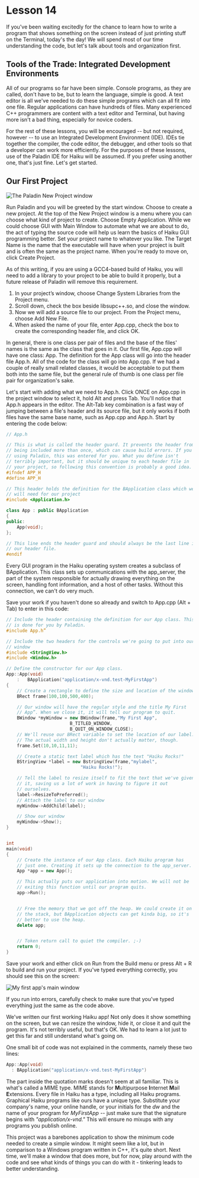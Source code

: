 # Lesson 14

If you've been waiting excitedly for the chance to learn how to write a program that shows something on the screen instead of just printing stuff on the Terminal, today's the day! We will spend most of our time understanding the code, but let's talk about tools and organization first.

## Tools of the Trade: Integrated Development Environments

All of our programs so far have been simple. Console programs, as they are called, don't have to be, but to learn the language, simple is good. A text editor is all we've needed to do these simple programs which can all fit into one file. Regular applications can have hundreds of files. Many experienced C++ programmers are content with a text editor and Terminal, but having more isn't a bad thing, especially for novice coders.

For the rest of these lessons, you will be encouraged -- but not required, however -- to use an Integrated Development Environment (IDE). IDEs tie together the compiler, the code editor, the debugger, and other tools so that a developer can work more efficiently. For the purposes of these lessons, use of the Paladin IDE for Haiku will be assumed. If you prefer using another one, that's just fine. Let's get started.

## Our First Project

![The Paladin New Project window](images/paladin2.png)

Run Paladin and you will be greeted by the start window. Choose to create a new project. At the top of the New Project window is a menu where you can choose what kind of project to create. Choose Empty Application. While we could choose GUI with Main Window to automate what we are about to do, the act of typing the source code will help us learn the basics of Haiku GUI programming better. Set your project name to whatever you like. The Target Name is the name that the executable will have when your project is built and is often the same as the project name. When you're ready to move on, click Create Project.

As of this writing, if you are using a GCC4-based build of Haiku, you will need to add a library to your project to be able to build it properly, but a future release of Paladin will remove this requirement.

1.	In your project’s window, choose Change System Libraries from the Project menu.
2.	Scroll down, check the box beside libsupc++.so, and close the window.
3.	Now we will add a source file to our project. From the Project menu, choose Add New File.
4.	When asked the name of your file, enter App.cpp, check the box to create the corresponding header file, and click OK.

In general, there is one class per pair of files and the base of the files' names is the same as the class that goes in it. Our first file, App.cpp will have one class: App. The definition for the App class will go into the header file App.h. All of the code for the class will go into App.cpp. If we had a couple of really small related classes, it would be acceptable to put them both into the same file, but the general rule of thumb is one class per file pair for organization's sake.

Let's start with adding what we need to App.h. Click ONCE on App.cpp in the project window to select it, hold Alt and press Tab. You'll notice that App.h appears in the editor. The Alt-Tab key combination is a fast way of jumping between a file's header and its source file, but it only works if both files have the same base name, such as App.cpp and App.h. Start by entering the code below:

```cpp
// App.h

// This is what is called the header guard. It prevents the header from
// being included more than once, which can cause build errors. If you're
// using Paladin, this was entered for you. What you define isn't
// terribly important, but it should be unique to each header file in
// your project, so following this convention is probably a good idea.
#ifndef APP_H
#define APP_H

// This header holds the definition for the BApplication class which we
// will need for our project
#include <Application.h>

class App : public BApplication
{
public:
	App(void);
};

// This line ends the header guard and should always be the last line in
// our header file.
#endif
```

Every GUI program in the Haiku operating system creates a subclass of BApplication. This class sets up communications with the app\_server, the part of the system responsible for actually drawing everything on the screen, handling font information, and a host of other tasks. Without this connection, we can't do very much.

Save your work if you haven't done so already and switch to App.cpp (Alt + Tab) to enter in this code:

```cpp
// Include the header containing the definition for our App class. This
// is done for you by Paladin.
#include App.h”

// Include the two headers for the controls we're going to put into our
// window
#include <StringView.h>
#include <Window.h>

// Define the constructor for our App class.
App::App(void)
	:	BApplication("application/x-vnd.test-MyFirstApp")
{
	// Create a rectangle to define the size and location of the window
	BRect frame(100,100,500,400);

	// Our window will have the regular style and the title My First
	// App”. When we close it, it will tell our program to quit.
	BWindow *myWindow = new BWindow(frame,"My First App",
						B_TITLED_WINDOW,
						B_QUIT_ON_WINDOW_CLOSE);
	// We'll reuse our BRect variable to set the location of our label.
	// The actual width and height don't actually matter, though.
	frame.Set(10,10,11,11);

	// Create a static text label which has the text "Haiku Rocks!"
	BStringView *label = new BstringView(frame,"mylabel",
							"Haiku Rocks!");

	// Tell the label to resize itself to fit the text that we've given
	// it, saving us a lot of work in having to figure it out
	// ourselves.
	label->ResizeToPreferred();
	// Attach the label to our window
	myWindow->AddChild(label);

	// Show our window
	myWindow->Show();
}


int
main(void)
{
	// Create the instance of our App class. Each Haiku program has
	// just one. Creating it sets up the connection to the app_server.
	App *app = new App();

	// This actually puts our application into motion. We will not be
	// exiting this function until our program quits.
	app->Run();


	// Free the memory that we got off the heap. We could create it on
	// the stack, but BApplication objects can get kinda big, so it's
	// better to use the heap.
	delete app;


	// Token return call to quiet the compiler. ;-)
	return 0;
}
```

Save your work and either click on Run from the Build menu or press Alt + R to build and run your project. If you've typed everything correctly, you should see this on the screen:

![My first app's main window](images/myfirstappshot.png)

If you run into errors, carefully check to make sure that you've typed everything just the same as the code above.

We've written our first working Haiku app! Not only does it show something on the screen, but we can resize the window, hide it, or close it and quit the program. It's not terribly useful, but that's OK. We had to learn a lot just to get this far and still understand what's going on.

One small bit of code was not explained in the comments, namely these two lines:

```cpp
App::App(void)
  :	BApplication("application/x-vnd.test-MyFirstApp")
```

The part inside the quotation marks doesn't seem at all familiar. This is what's called a MIME type. MIME stands for **M**ultipurpose **I**nternet **M**ail **E**xtensions. Every file in Haiku has a type, including all Haiku programs. Graphical Haiku programs like ours have a unique type. Substitute your company's name, your online handle, or your initials for the *dw* and the name of your program for *MyFirstApp* -- just make sure that the signature begins with _"application/x-vnd."_ This will ensure no mixups with any programs you publish online.

This project was a barebones application to show the minimum code needed to create a simple window. It might seem like a lot, but in comparison to a Windows program written in C++, it's quite short. Next time, we'll make a window that does more, but for now, play around with the code and see what kinds of things you can do with it - tinkering leads to better understanding.
